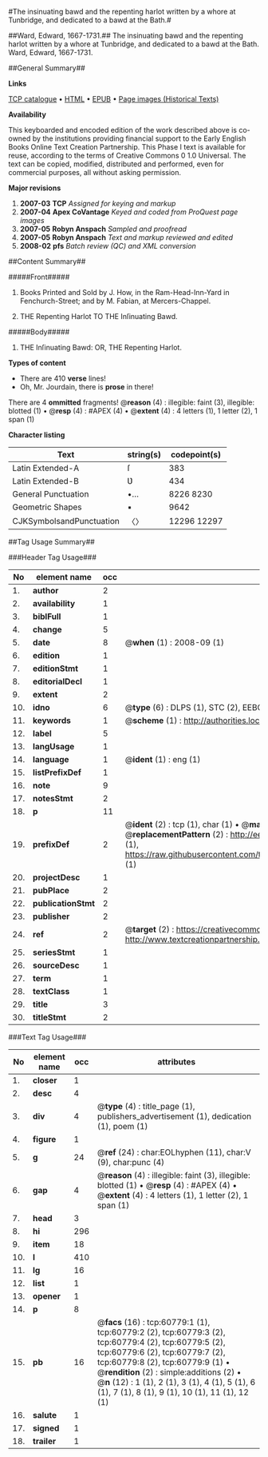 #The insinuating bawd and the repenting harlot written by a whore at Tunbridge, and dedicated to a bawd at the Bath.#

##Ward, Edward, 1667-1731.##
The insinuating bawd and the repenting harlot written by a whore at Tunbridge, and dedicated to a bawd at the Bath.
Ward, Edward, 1667-1731.

##General Summary##

**Links**

[TCP catalogue](http://www.ota.ox.ac.uk/tcp/)  • 
[HTML](http://tei.it.ox.ac.uk/tcp/Texts-HTML/free/A71/A71299.html)  • 
[EPUB](http://tei.it.ox.ac.uk/tcp/Texts-EPUB/free/A71/A71299.epub) • 
[Page images (Historical Texts)](https://data.historicaltexts.jisc.ac.uk/view?pubId=eebo-12381526e&pageId=eebo-12381526e-60779-1)

**Availability**

This keyboarded and encoded edition of the
	       work described above is co-owned by the institutions
	       providing financial support to the Early English Books
	       Online Text Creation Partnership. This Phase I text is
	       available for reuse, according to the terms of Creative
	       Commons 0 1.0 Universal. The text can be copied,
	       modified, distributed and performed, even for
	       commercial purposes, all without asking permission.

**Major revisions**

1. __2007-03__ __TCP__ *Assigned for keying and markup*
1. __2007-04__ __Apex CoVantage__ *Keyed and coded from ProQuest page images*
1. __2007-05__ __Robyn Anspach__ *Sampled and proofread*
1. __2007-05__ __Robyn Anspach__ *Text and markup reviewed and edited*
1. __2008-02__ __pfs__ *Batch review (QC) and XML conversion*

##Content Summary##

#####Front#####

1. Books Printed and Sold by J. How, in the Ram-Head-Inn-Yard in Fenchurch-Street; and by M. Fabian, at Mercers-Chappel.

1. THE Repenting Harlot TO THE Inſinuating Bawd.

#####Body#####

1. THE Inſinuating Bawd: OR, THE Repenting Harlot.

**Types of content**

  * There are 410 **verse** lines!
  * Oh, Mr. Jourdain, there is **prose** in there!

There are 4 **ommitted** fragments! 
 @__reason__ (4) : illegible: faint (3), illegible: blotted (1)  •  @__resp__ (4) : #APEX (4)  •  @__extent__ (4) : 4 letters (1), 1 letter (2), 1 span (1)

**Character listing**


|Text|string(s)|codepoint(s)|
|---|---|---|
|Latin Extended-A|ſ|383|
|Latin Extended-B|Ʋ|434|
|General Punctuation|•…|8226 8230|
|Geometric Shapes|▪|9642|
|CJKSymbolsandPunctuation|〈〉|12296 12297|

##Tag Usage Summary##

###Header Tag Usage###

|No|element name|occ|attributes|
|---|---|---|---|
|1.|__author__|2||
|2.|__availability__|1||
|3.|__biblFull__|1||
|4.|__change__|5||
|5.|__date__|8| @__when__ (1) : 2008-09 (1)|
|6.|__edition__|1||
|7.|__editionStmt__|1||
|8.|__editorialDecl__|1||
|9.|__extent__|2||
|10.|__idno__|6| @__type__ (6) : DLPS (1), STC (2), EEBO-CITATION (1), OCLC (1), VID (1)|
|11.|__keywords__|1| @__scheme__ (1) : http://authorities.loc.gov/ (1)|
|12.|__label__|5||
|13.|__langUsage__|1||
|14.|__language__|1| @__ident__ (1) : eng (1)|
|15.|__listPrefixDef__|1||
|16.|__note__|9||
|17.|__notesStmt__|2||
|18.|__p__|11||
|19.|__prefixDef__|2| @__ident__ (2) : tcp (1), char (1)  •  @__matchPattern__ (2) : ([0-9\-]+):([0-9IVX]+) (1), (.+) (1)  •  @__replacementPattern__ (2) : http://eebo.chadwyck.com/downloadtiff?vid=$1&page=$2 (1), https://raw.githubusercontent.com/textcreationpartnership/Texts/master/tcpchars.xml#$1 (1)|
|20.|__projectDesc__|1||
|21.|__pubPlace__|2||
|22.|__publicationStmt__|2||
|23.|__publisher__|2||
|24.|__ref__|2| @__target__ (2) : https://creativecommons.org/publicdomain/zero/1.0/ (1), http://www.textcreationpartnership.org/docs/. (1)|
|25.|__seriesStmt__|1||
|26.|__sourceDesc__|1||
|27.|__term__|1||
|28.|__textClass__|1||
|29.|__title__|3||
|30.|__titleStmt__|2||


###Text Tag Usage###

|No|element name|occ|attributes|
|---|---|---|---|
|1.|__closer__|1||
|2.|__desc__|4||
|3.|__div__|4| @__type__ (4) : title_page (1), publishers_advertisement (1), dedication (1), poem (1)|
|4.|__figure__|1||
|5.|__g__|24| @__ref__ (24) : char:EOLhyphen (11), char:V (9), char:punc (4)|
|6.|__gap__|4| @__reason__ (4) : illegible: faint (3), illegible: blotted (1)  •  @__resp__ (4) : #APEX (4)  •  @__extent__ (4) : 4 letters (1), 1 letter (2), 1 span (1)|
|7.|__head__|3||
|8.|__hi__|296||
|9.|__item__|18||
|10.|__l__|410||
|11.|__lg__|16||
|12.|__list__|1||
|13.|__opener__|1||
|14.|__p__|8||
|15.|__pb__|16| @__facs__ (16) : tcp:60779:1 (1), tcp:60779:2 (2), tcp:60779:3 (2), tcp:60779:4 (2), tcp:60779:5 (2), tcp:60779:6 (2), tcp:60779:7 (2), tcp:60779:8 (2), tcp:60779:9 (1)  •  @__rendition__ (2) : simple:additions (2)  •  @__n__ (12) : 1 (1), 2 (1), 3 (1), 4 (1), 5 (1), 6 (1), 7 (1), 8 (1), 9 (1), 10 (1), 11 (1), 12 (1)|
|16.|__salute__|1||
|17.|__signed__|1||
|18.|__trailer__|1||
